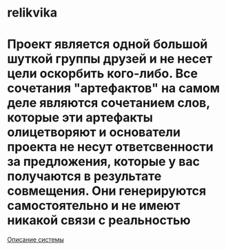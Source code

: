 # relikvika
# Проект является одной большой шуткой группы друзей и не несет цели оскорбить кого-либо. Все сочетания "артефактов" на самом деле являются сочетанием слов, которые эти артефакты олицетворяют и основатели проекта не несут ответсвенности за предложения, которые у вас получаются в результате совмещения. Они генерируются самостоятельно и не имеют никакой связи с реальностью

[Описание системы](https://github.com/GGergibt/relikvika/blob/main/docs/techincal_req.md)

